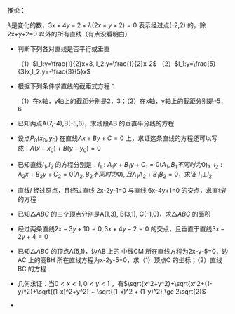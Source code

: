 推论：

$\lambda$是变化的数，$3x+4y-2+\lambda(2x+y+2)=0$ 表示经过点(-2,2) 的，除2x+y+2=0 以外的所有直线（有点没看明白）



- 判断下列各对直线是否平行或垂直

  （1）$l_1:y=\frac{1}{2}x+3, l_2:y=\frac{1}{2}x-2$ （2）$l_1:y=\frac{5}{3}x,l_2:y=-\frac{3}{5}x$

- 根据下列条件求直线的截距式方程：

  （1）在x轴，y轴上的截距分别是2，3；（2）在x轴，y轴上的截距分别是-5，6

- 已知两点A(7,-4),B(-5,6)，求线段AB 的垂直平分线的方程

- 设点$P_0(x_0,y_0)$ 在直线$Ax+By+C=0$ 上，求证这条直线的方程还可以写成：$A(x-x_0)+B(y-y_0)=0$

- 已知直线$l_1,l_2$ 的方程分别是：$l_1:A_1x+B_1y+C_1=0(A_1,B_1 不同时为0)，l_2:A_2x+B_2y+C_2=0(A_2,B_2不同时为0),且A_1A_2+B_1B_2=0$，求证 $l_1\bot l_2$

- 直线$l$ 经过原点，且经过直线 2x-2y-1=0 与直线 6x-4y+1=0 的交点，求直线$l$ 的方程

- 已知$\triangle ABC$ 的三个顶点分别是A(1,3), B(3,1), C(-1,0)，求$\triangle ABC$ 的面积

- 经过两条直线$2x-3y+10=0,3x+4y-2=0$ 的交点，且垂直于直线$3x-2y+4=0$

- 已知$\triangle ABC$ 的顶点A(5,1)，边AB 上的 中线CM 所在直线方程为2x-y-5=0，边AC 上的高BH 所在直线方程为x-2y-5=0，求（1）顶点C 的坐标；（2）直线BC 的方程

- 几何求证：当$0\lt x \lt 1,0\lt y \lt 1$ ，有$\sqrt{x^2+y^2}+\sqrt{x^2+(1-y)^2}+\sqrt{(1-x)^2+y^2} + \sqrt{(1-x)^2 + (1-y)^2} \ge 2\sqrt{2}$

- 

